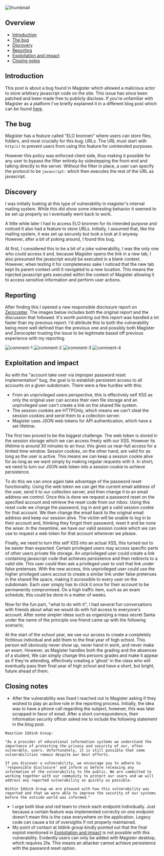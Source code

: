 ![thumbnail]

## Overview
 - [Introduction](#introduction)
 - [The bug](#the-bug)
 - [Discovery](#discovery)
 - [Reporting](#reporting)
 - [Exploitation and impact](#exploitation-and-impact)
 - [Closing notes](#closing-notes)

## Introduction
This post is about a bug found in Magister which allowed a malicious actor to store arbitrary javascript code on the site. 
This issue has since been patched and been made free to publicly disclose.
If you're unfamiliar with Magister as a platform I've briefly explained it in a different blog post which can be 
found [here](https://github.com/delta6862/library/blob/master/bug-bounty/magister.md#magister).

## The bug
Magister has a feature called "ELO bronnen" where users can store files, folders, and most crucially for this bug; URLs. 
The URL must start with `http(s)` to prevent users from using this feature for unintended purposes. 

However this policy was enforced client side, 
thus making it possible for any user to bypass the filter entirely by sidestepping the front-end and talking directly to the server.
Without the filter in place, a user can specify the protocol to be `javascript:` which then executes the rest of the URL as javascript.

## Discovery
I was initially looking at this type of vulnerability in magister's internal mailing system. While this did show some interesting behavior it
seemed to be set up properly so I eventually went back to work. 

A little while later I had to access ELO bronnen for its intended purpose and
noticed it also had a feature to store URLs. Initially, I assumed that, like the mailing system, it was set up securely but took a look at it anyway.
However, after a bit of poking around, I found this bug. 

At first, I considered this to be a bit of a joke vulnerability, 
I was the only one who could access it and, because Magister opens the link in a new tab,
I also presumed the javascript would be executed in a blank context.
However, when testing it for completeness sake I noticed that the new tab kept its parent context 
until it navigated to a new location. 
This means the injected javascript gets executed within the context of Magister allowing it to access sensitive information and perform user actions.

## Reporting
After finding this I opened a new responsible disclosure report on [Zerocopter](https://www.zerocopter.com/). The images below includes both the original
report and the discussion that followed. 
It's worth pointing out this report was handled a lot faster than my previous report. I'd attribute this to both
the vulnerability being more well defined than the previous one and possibly both Magister and Zerocopter trusting the issue to be legitimate based
off previous experience with my reporting.

![comment-1]
![comment-2]
![comment-3]
![comment-4]

## Exploitation and impact
As with the "account take over via improper password reset implementation" bug, the goal is to establish persistent access to all accounts on a given subdomain.
There were a few hurdles with this:
- From an unprivileged users perspective, this is effectively self XSS as only the original user can access their own file storage and an unprivileged user can't create a link on the shared file system.
- The session cookies are HTTPOnly, which means we can't steal the session cookies and send them to a collection server.
- Magister uses JSON web tokens for API authentication, which have a set lifetime.

The first two proved to be the biggest challenge. The web token is stored in the session storage which we can access freely with our XSS.
However its lifetime is around 30 minutes to an hour, this gives us near-full access for a limited time window. Session cookies, on the other
hand, are valid for as long as the user is active. This means we can keep a session cookie alive for as long as we want simply by making regular
requests with it. In short; we need to turn our JSON web token into a session cookie to achieve persistence. 

To do this we can once again take advantage of the password reset functionality. Using the web token we can get the current email address of the user,
 send it to our collection server, and then change it to an email address we control. Once this is done we request a password reset on the specified account and retrieve the reset code from our inbox. Using this reset code we change the password, log in and get a valid session cookie for that account. We then change the email back to the original email address and keep our session alive. The victim will be unable to log in to their account and, thinking they forgot their password, reset it and be none the wiser. In the meantime, we have our valid session cookie which we can use to request a web token for that account whenever we please.

Finally, we need to turn this self XSS into an actual XSS, this turned out to be easier than expected. Certain privileged users may access specific
parts of other users private file storage. An unprivileged user could create a link containing javascript code that achieves persistence and then redirects
to a valid site. This user could then ask a privileged user to visit that link under false pretenses. With the new access, this unprivileged user could
use the higher privileged users accout to create a similar link under false pretenses in the shared file space, making it accessible to every user
on the subdomain. Each user simply has to click it once for their account to be permanently compromised. On a high traffic item, such as an exam schedule,
this could be done in a matter of weeks.

Now for the fun part, "what to do with it", I had several fun conversations with friends about what we would do with full access to everyone's account.
After some simpler ideas such as organizing a mass secret Santa under the name of the principle one friend came up with the following scenario;

At the start of the school year, we use our access to create a completely fictitious individual and add them to the final year of high school. This
person will obviously never show up, never hand in work, and never make an exam. However, as Magister handles both the grading and the absences of a student,
We can simply change this persons grades and make it appear as if they're attending, effectively creating a 'ghost' in the class who will eventually pass
their final year of high school and have a short, but bright, future ahead of them.

## Closing notes
- After the vulnerability was fixed I reached out to Magister asking if they wished to play an active role in the reporting process. 
Initially, the idea was to have a phone call regarding the subject, however, this was later scrapped in favor of email.
After a short correspondence, their information security officer asked me to include the following statement in the blog post.

```
Reaction Iddink Group:

"As a provider of educational information systems we understand the importance of protecting the privacy and security of our, often vulnerable, users. Unfortunately, it is still possible that some vulnerabilities remain despite our best efforts.

If you discover a vulnerability, we encourage you to adhere to ‘responsible disclosure’ and inform us before releasing any information of the vulnerability to the public. We are committed to working together with our community to protect our users and we will address any reported vulnerability as quickly as possible.

Within Iddink Group we are pleased with how this vulnerability was reported and that we were able to improve the security of our systems before the outside world was informed."
```
- I urge both blue and red team to check each endpoint individually. Just because a certain feature was implemented correctly on one endpoint doesn't mean this is the case everywhere on the
application. Legacy code can cause a lot of oversights if not properly maintained.
- My point of contact at Iddink group kindly pointed out that the final exploit mentioned in [Exploitation and impact](#exploitation-and-impact) is not possible with this vulnerability. Evidently users can only be added with Magister desktop, which requires 2fa. This means an attacker cannot achieve persistence with the password reset option.

[thumbnail]: thumbnail.png
[comment-1]: comment-page-1.png
[comment-2]: comment-page-2.png
[comment-3]: comment-page-3.png
[comment-4]: comment-page-4.png
